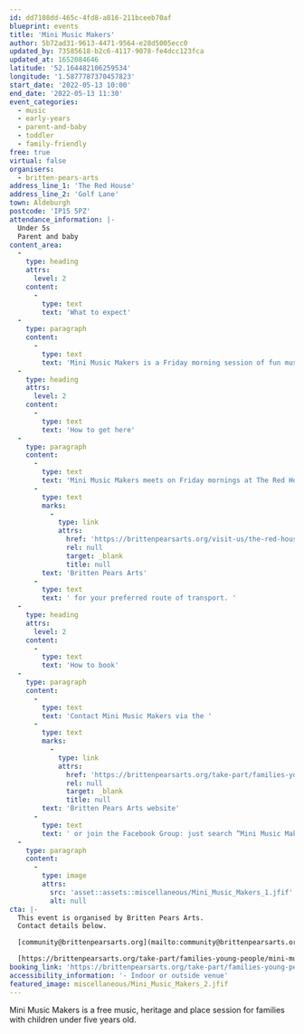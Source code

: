 ```yaml
---
id: dd7108dd-465c-4fd8-a816-211bceeb70af
blueprint: events
title: 'Mini Music Makers'
author: 5b72ad31-9613-4471-9564-e28d5005ecc0
updated_by: 73585618-b2c6-4117-9078-fe4dcc123fca
updated_at: 1652084646
latitude: '52.164482106259534'
longitude: '1.5877787370457823'
start_date: '2022-05-13 10:00'
end_date: '2022-05-13 11:30'
event_categories:
  - music
  - early-years
  - parent-and-baby
  - toddler
  - family-friendly
free: true
virtual: false
organisers:
  - britten-pears-arts
address_line_1: 'The Red House'
address_line_2: 'Golf Lane'
town: Aldeburgh
postcode: 'IP15 5PZ'
attendance_information: |-
  Under 5s
  Parent and baby
content_area:
  -
    type: heading
    attrs:
      level: 2
    content:
      -
        type: text
        text: 'What to expect'
  -
    type: paragraph
    content:
      -
        type: text
        text: 'Mini Music Makers is a Friday morning session of fun music and play activities for 0-5 year olds that takes place at The Red House, Aldeburgh. These sessions, which include singing and creative play, are great for  little ones to learn social skills, turn taking, sharing and following instructions.'
  -
    type: heading
    attrs:
      level: 2
    content:
      -
        type: text
        text: 'How to get here'
  -
    type: paragraph
    content:
      -
        type: text
        text: 'Mini Music Makers meets on Friday mornings at The Red House in the seaside town of Aldeburgh. Whether travelling by car, train, bike or bus, please visit '
      -
        type: text
        marks:
          -
            type: link
            attrs:
              href: 'https://brittenpearsarts.org/visit-us/the-red-house/getting-here'
              rel: null
              target: _blank
              title: null
        text: 'Britten Pears Arts'
      -
        type: text
        text: ' for your preferred route of transport. '
  -
    type: heading
    attrs:
      level: 2
    content:
      -
        type: text
        text: 'How to book'
  -
    type: paragraph
    content:
      -
        type: text
        text: 'Contact Mini Music Makers via the '
      -
        type: text
        marks:
          -
            type: link
            attrs:
              href: 'https://brittenpearsarts.org/take-part/families-young-people/mini-music-makers'
              rel: null
              target: _blank
              title: null
        text: 'Britten Pears Arts website'
      -
        type: text
        text: ' or join the Facebook Group: just search “Mini Music Makers at The Red House”.'
  -
    type: paragraph
    content:
      -
        type: image
        attrs:
          src: 'asset::assets::miscellaneous/Mini_Music_Makers_1.jfif'
          alt: null
cta: |-
  This event is organised by Britten Pears Arts.
  Contact details below.

  [community@brittenpearsarts.org](mailto:community@brittenpearsarts.org)

  [https://brittenpearsarts.org/take-part/families-young-people/mini-music-makers](https://brittenpearsarts.org/take-part/families-young-people/mini-music-makers)
booking_link: 'https://brittenpearsarts.org/take-part/families-young-people/mini-music-makers'
accessibility_information: '- Indoor or outside venue'
featured_image: miscellaneous/Mini_Music_Makers_2.jfif
---
```

Mini Music Makers is a free music, heritage and place session for families with children under five years old.